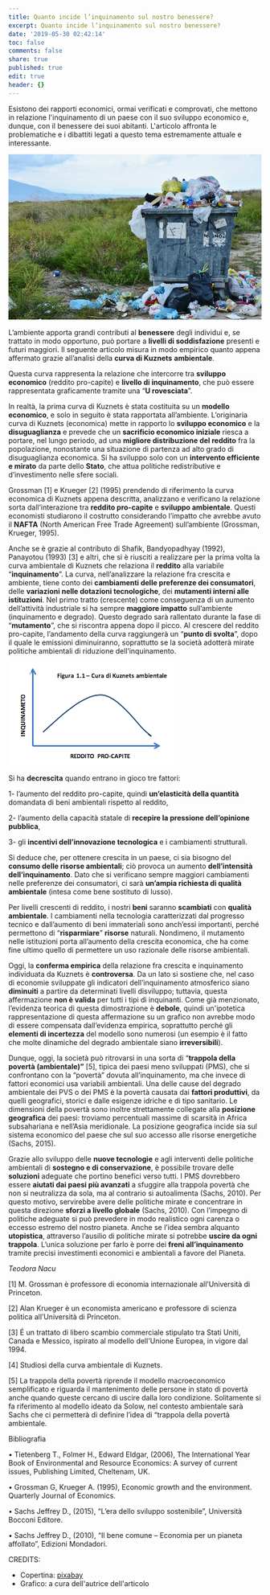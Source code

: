 ```yaml
---
title: Quanto incide l’inquinamento sul nostro benessere?
excerpt: Quanto incide l’inquinamento sul nostro benessere?
date: '2019-05-30 02:42:14'
toc: false
comments: false
share: true
published: true
edit: true
header: {}
---
```

Esistono dei rapporti economici, ormai verificati e comprovati, che mettono in relazione l'inquinamento di un paese con il suo sviluppo economico e, dunque, con il benessere dei suoi abitanti. L'articolo affronta le problematiche e i dibattiti legati a questo tema estremamente attuale e interessante. 

![](/assets/images/garbage-2729608_960_720.jpg)

L’ambiente apporta grandi contributi al **benessere** degli individui e, se trattato in modo opportuno, può portare a **livelli di soddisfazione** presenti e futuri maggiori. Il seguente articolo misura in modo empirico quanto appena affermato grazie all’analisi della **curva di Kuznets** **ambientale**. 

Questa curva rappresenta la relazione che intercorre tra **sviluppo economico** (reddito pro-capite) e **livello di inquinamento**, che può essere rappresentata graficamente tramite una “**U rovesciata**”.

In realtà, la prima curva di Kuznets è stata costituita su un **modello economico**, e solo in seguito è stata rapportata all’ambiente. L’originaria curva di Kuznets (economica) mette in rapporto lo **sviluppo economico** e la **disuguaglianza** e prevede che un **sacrificio economico iniziale** riesca a portare, nel lungo periodo, ad una **migliore distribuzione del reddito** fra la popolazione, nonostante una situazione di partenza ad alto grado di disuguaglianza economica.  Si ha sviluppo solo con un **intervento efficiente e mirato** da parte dello **Stato**, che attua politiche redistributive e d’investimento nelle sfere sociali. 

Grossman \[1] e Krueger \[2] (1995) prendendo di riferimento la curva economica di Kuznets appena descritta, analizzano e verificano la relazione sorta dall’interazione tra **reddito pro-capite** e **sviluppo ambientale**. Questi economisti studiarono il costrutto considerando l’impatto che avrebbe avuto il **NAFTA**   (North  American  Free  Trade  Agreement) sull’ambiente (Grossman, Krueger, 1995).  

Anche se è grazie al contributo di Shafik, Bandyopadhyay (1992), Panayotou (1993) \[3] e altri, che si è riusciti a realizzare per la prima volta la curva ambientale di Kuznets che relaziona il **reddito** alla variabile “**inquinamento**”. La curva, nell’analizzare la relazione fra crescita e ambiente, tiene conto dei **cambiamenti delle preferenze dei consumatori**, delle **variazioni nelle dotazioni tecnologiche**, dei **mutamenti interni alle istituzioni**. Nel primo tratto (crescente) come conseguenza di un aumento dell’attività industriale si ha sempre **maggiore impatto** sull’ambiente (inquinamento e degrado).  Questo degrado sarà rallentato durante la fase di “**mutamento**”, che si riscontra appena dopo il picco.  Al crescere del reddito pro-capite, l’andamento della curva raggiungerà un “**punto di svolta**”, dopo il quale le emissioni diminuiranno, soprattutto se la società adotterà mirate politiche ambientali di riduzione dell’inquinamento. 

![](/assets/images/schermata-2019-05-30-alle-14.44.35.png)

Si ha **decrescita** quando entrano in gioco tre fattori: 

1-	l’aumento del reddito pro-capite, quindi **un’elasticità della quantità** domandata di beni ambientali rispetto al reddito, 

2-	l’aumento della capacità statale di **recepire la pressione dell’opinione pubblica**,

3-	gli **incentivi dell’innovazione tecnologica** e i cambiamenti strutturali. 

Si deduce che, per ottenere crescita in un paese, ci sia bisogno del **consumo delle risorse ambientali**; ciò provoca un aumento **dell’intensità dell’inquinamento**. Dato che si verificano sempre maggiori cambiamenti nelle preferenze dei consumatori, ci sarà **un’ampia richiesta di qualità ambientale** (intesa come bene sostituto di lusso). 

Per livelli crescenti di reddito, i nostri **beni** saranno **scambiati** con **qualità ambientale**. I cambiamenti nella tecnologia caratterizzati dal progresso tecnico e dall’aumento di beni immateriali sono anch’essi importanti, perché permettono di “**risparmiare**” **risorse** naturali. Nondimeno, il mutamento nelle istituzioni porta all’aumento della crescita economica, che ha come fine ultimo quello di permettere un uso razionale delle risorse ambientali.

Oggi, la **conferma empirica** della relazione fra crescita e inquinamento individuata da Kuznets è **controversa**. Da un lato si sostiene che, nel caso di economie sviluppate gli indicatori dell’inquinamento atmosferico siano **diminuiti** a partire da determinati livelli disviluppo; tuttavia, questa affermazione **non è valida** per tutti i tipi di inquinanti. Come già menzionato, l’evidenza teorica di questa dimostrazione è **debole**, quindi un'ipotetica rappresentazione di questa affermazione su un grafico non avrebbe modo di essere compensata dall’evidenza empirica, soprattutto perché gli **elementi di incertezza** del modello sono numerosi (un esempio è il fatto che molte dinamiche del degrado ambientale siano **irreversibili**). 

Dunque, oggi, la società può ritrovarsi in una sorta di “**trappola  della  povertà (ambientale)”** \[5], tipica dei paesi meno sviluppati (PMS), che si confrontano con la “povertà” dovuta all’inquinamento, ma che invece di fattori economici usa variabili ambientali.  Una delle cause  del degrado ambientale dei PVS o dei PMS è la povertà causata dai **fattori produttivi**, da quelli  geografici, storici e dalle esigenze idriche e di tipo sanitario. Le dimensioni della povertà sono inoltre strettamente collegate alla **posizione geografica** dei paesi: troviamo percentuali massime di  scarsità in Africa subsahariana e nell’Asia meridionale. La posizione geografica incide sia sul sistema economico del paese che sul suo accesso alle risorse energetiche (Sachs, 2015).  

Grazie allo sviluppo delle **nuove tecnologie** e agli interventi delle politiche ambientali di **sostegno e di conservazione**, è possibile trovare delle **soluzioni** adeguate che portino benefici verso tutti. I PMS dovrebbero essere **aiutati dai paesi più avanzati** a sfuggire alla trappola povertà che non si neutralizza da sola, ma al contrario si autoalimenta (Sachs, 2010). Per questo motivo, servirebbe avere delle politiche mirate e concentrare in questa direzione **sforzi a livello globale** (Sachs, 2010). Con l’impegno di politiche adeguate si può prevedere in modo realistico ogni carenza o eccesso estremo del nostro pianeta. Anche se l’idea sembra alquanto **utopistica**, attraverso l’ausilio di politiche mirate si potrebbe **uscire da ogni trappola**. L’unica soluzione per farlo è porre dei **freni all’inquinamento** tramite precisi investimenti economici e ambientali a favore del Pianeta.

_Teodora Nacu_

\[1] M. Grossman è professore di economia internazionale all’Università di Princeton.

\[2] Alan Krueger è un economista americano e professore di scienza politica all’Università di Princeton.

\[3] É un trattato di libero scambio commerciale stipulato tra Stati Uniti, Canada e Messico, ispirato al modello dell'Unione Europea, in vigore dal 1994.

\[4] Studiosi della curva ambientale di Kuznets.

\[5]   La trappola della povertà riprende il modello macroeconomico semplificato e riguarda il mantenimento delle 
persone in stato di povertà anche quando queste cercano di uscire dalla loro condizione. Solitamente si fa riferimento al modello ideato da Solow, nel contesto ambientale sarà Sachs che ci permetterà di definire l’idea di “trappola della povertà ambientale.

Bibliografia

•	Tietenberg T., Folmer H., Edward Eldgar, (2006), The International Year Book of Environmental  and  Resource  Economics:  A  survey  of  current  issues,  Publishing  Limited, Cheltenam, UK.

•	Grossman  G,  Krueger  A.  (1995),  Economic  growth  and  the  environment.  Quarterly Journal of Economics.

•	Sachs Jeffrey D.,  (2015), “L’era dello sviluppo sostenibile”, Università Bocconi Editore.

•	Sachs Jeffrey D., (2010), “Il bene comune – Economia per un pianeta affollato”, Edizioni Mondadori.

CREDITS: 

* Copertina: [pixabay](https://cdn.pixabay.com/photo/2017/09/08/18/20/garbage-2729608_960_720.jpg)
* Grafico: a cura dell'autrice dell'articolo
